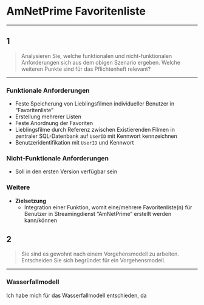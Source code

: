# AmNetPrime Favoritenliste
___
## 1
> Analysieren Sie, welche funktionalen und nicht-funktionalen Anforderungen sich aus dem obigen Szenario ergeben. Welche weiteren Punkte sind für das Pflichtenheft relevant?
___
### Funktionale Anforderungen
- Feste Speicherung von Lieblingsfilmen individueller Benutzer in “Favoritenliste”
- Erstellung mehrerer Listen
- Feste Anordnung der Favoriten
- Lieblingsfilme durch Referenz zwischen Existierenden Filmen in zentraler SQL-Datenbank auf `UserID` mit Kennwort kennzeichnen
- Benutzeridentifikation mit `UserID` und Kennwort
### Nicht-Funktionale Anforderungen
- Soll in den ersten Version verfügbar sein
### Weitere
- **Zielsetzung**
	- Integration einer Funktion, womit eine/mehrere Favoritenliste(n) für Benutzer in Streamingdienst “AmNetPrime” erstellt werden kann/können
## 2
> Sie sind es gewohnt nach einem Vorgehensmodell zu arbeiten. Entscheiden Sie sich begründet für ein Vorgehensmodell.
___
### Wasserfallmodell
Ich habe mich für das Wasserfallmodell entschieden, da